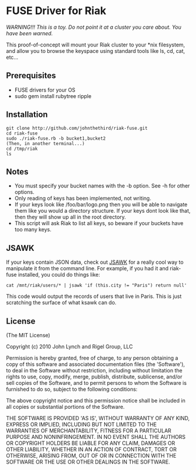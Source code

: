 FUSE Driver for Riak
====================

_*WARNING!!! This is a toy. Do not point it at a cluster you care about. You have been warned.*_

This proof-of-concept will mount your Riak cluster to your *nix filesystem, and allow you to browse the keyspace using standard tools like ls, cd, cat, etc...

Prerequisites
-------------
  * FUSE drivers for your OS
  * sudo gem install rubytree ripple

Installation
------------

    git clone http://github.com/johnthethird/riak-fuse.git
    cd riak-fuse
    sudo ./riak-fuse.rb -b bucket1,bucket2
    (Then, in another terminal...)
    cd /tmp/riak
    ls
  
Notes
-----
  * You must specify your bucket names with the -b option. See -h for other options.
  * Only reading of keys has been implemented, not writing. 
  * If your keys look like /foo/bar/logo.png then you will be able to navigate them like you would a directory structure. If your keys dont look like that, then they will show up all in the root directory.
  * This script will ask Riak to list all keys, so beware if your buckets have too many keys.
  
JSAWK
-----
If your keys contain JSON data, check out [JSAWK](http://github.com/micha/jsawk) for a really cool way to manipulate it from the command line. For example, if you had it and riak-fuse installed, you could do things like:

    cat /mnt/riak/users/* | jsawk 'if (this.city != "Paris") return null'
  
This code would output the records of users that live in Paris. This is just scratching the surface of what ksawk can do.


License
-------
(The MIT License)

Copyright (c) 2010 John Lynch and Rigel Group, LLC

Permission is hereby granted, free of charge, to any person obtaining
a copy of this software and associated documentation files (the
'Software'), to deal in the Software without restriction, including
without limitation the rights to use, copy, modify, merge, publish,
distribute, sublicense, and/or sell copies of the Software, and to
permit persons to whom the Software is furnished to do so, subject to
the following conditions:

The above copyright notice and this permission notice shall be
included in all copies or substantial portions of the Software.

THE SOFTWARE IS PROVIDED 'AS IS', WITHOUT WARRANTY OF ANY KIND,
EXPRESS OR IMPLIED, INCLUDING BUT NOT LIMITED TO THE WARRANTIES OF
MERCHANTABILITY, FITNESS FOR A PARTICULAR PURPOSE AND NONINFRINGEMENT.
IN NO EVENT SHALL THE AUTHORS OR COPYRIGHT HOLDERS BE LIABLE FOR ANY
CLAIM, DAMAGES OR OTHER LIABILITY, WHETHER IN AN ACTION OF CONTRACT,
TORT OR OTHERWISE, ARISING FROM, OUT OF OR IN CONNECTION WITH THE
SOFTWARE OR THE USE OR OTHER DEALINGS IN THE SOFTWARE.